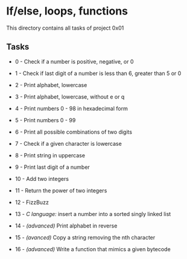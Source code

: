 # If/else, loops, functions

This directory contains all tasks of project 0x01

## Tasks

 - 0 - Check if a number is positive, negative, or 0

 - 1 - Check if last digit of a number is less than 6, greater than 5 or 0

 - 2 - Print alphabet, lowercase

 - 3 - Print alphabet, lowercase, without e or q

 - 4 - Print numbers 0 - 98 in hexadecimal form

 - 5 - Print numbers 0 - 99

 - 6 - Print all possible combinations of two digits

 - 7 - Check if a given character is lowercase

 - 8 - Print string in uppercase

 - 9 - Print last digit of a number

 - 10 - Add two integers

 - 11 - Return the power of two integers

 - 12 - FizzBuzz

 - 13 - *C language:* insert a number into a sorted singly linked list

 - 14 - _(advanced)_ Print alphabet in reverse

 - 15 - _(avanced)_ Copy a string removing the nth character

 - 16 - _(advanced)_ Write a function that mimics a given bytecode
